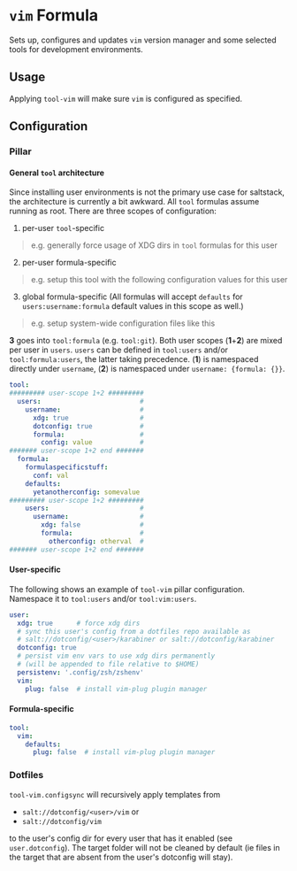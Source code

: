 # `vim` Formula
Sets up, configures and updates `vim` version manager and some selected tools for development environments.

## Usage
Applying `tool-vim` will make sure `vim` is configured as specified.

## Configuration
### Pillar
#### General `tool` architecture
Since installing user environments is not the primary use case for saltstack, the architecture is currently a bit awkward. All `tool` formulas assume running as root. There are three scopes of configuration:
1. per-user `tool`-specific
  > e.g. generally force usage of XDG dirs in `tool` formulas for this user
2. per-user formula-specific
  > e.g. setup this tool with the following configuration values for this user
3. global formula-specific (All formulas will accept `defaults` for `users:username:formula` default values in this scope as well.)
  > e.g. setup system-wide configuration files like this

**3** goes into `tool:formula` (e.g. `tool:git`). Both user scopes (**1**+**2**) are mixed per user in `users`. `users` can be defined in `tool:users` and/or `tool:formula:users`, the latter taking precedence. (**1**) is namespaced directly under `username`, (**2**) is namespaced under `username: {formula: {}}`.

```yaml
tool:
######### user-scope 1+2 #########
  users:                         #
    username:                    #
      xdg: true                  #
      dotconfig: true            #
      formula:                   #
        config: value            #
####### user-scope 1+2 end #######
  formula:
    formulaspecificstuff:
      conf: val
    defaults:
      yetanotherconfig: somevalue
######### user-scope 1+2 #########
    users:                       #
      username:                  #
        xdg: false               #
        formula:                 #
          otherconfig: otherval  #
####### user-scope 1+2 end #######
```

#### User-specific
The following shows an example of `tool-vim` pillar configuration. Namespace it to `tool:users` and/or `tool:vim:users`.
```yaml
user:
  xdg: true      # force xdg dirs
  # sync this user's config from a dotfiles repo available as
  # salt://dotconfig/<user>/karabiner or salt://dotconfig/karabiner
  dotconfig: true
  # persist vim env vars to use xdg dirs permanently
  # (will be appended to file relative to $HOME)
  persistenv: '.config/zsh/zshenv'
  vim:
    plug: false  # install vim-plug plugin manager
```

#### Formula-specific
```yaml
tool:
  vim:
    defaults:
      plug: false  # install vim-plug plugin manager
```

### Dotfiles
`tool-vim.configsync` will recursively apply templates from 

- `salt://dotconfig/<user>/vim` or
- `salt://dotconfig/vim`

to the user's config dir for every user that has it enabled (see `user.dotconfig`). The target folder will not be cleaned by default (ie files in the target that are absent from the user's dotconfig will stay).
